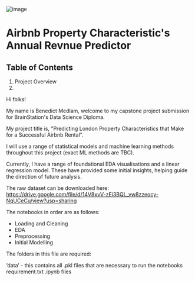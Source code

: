 ![image](https://github.com/brainstation-datascience/capstone-BMedlam/assets/159808208/4631e2a9-f1f0-4fc5-992d-c4d07bc06d79)

# Airbnb Property Characteristic's Annual Revnue Predictor

## Table of Contents
1. Project Overview
2. 

Hi folks!

My name is Benedict Medlam, welcome to my capstone project submission for BrainStation's Data Science Diploma. 

My project title is, "Predicting London Property Characteristics that Make for a Successful Airbnb Rental".

I will use a range of statistical models and machine learning methods throughout this project (exact ML methods are TBC).

Currently, I have a range of foundational EDA visualisations and a linear regression model. These have provided some initial insights, helping guide the direction of future analysis. 

The raw dataset can be downloaded here: https://drive.google.com/file/d/14V8xvV-zEi3BQL_vw8zzeocy-NqUCeCu/view?usp=sharing

The notebooks in order are as follows:

- Loading and Cleaning
- EDA
- Preprocessing
- Initial Modelling

The folders in this file are required:

‘data’ - this contains all .pkl files that are necessary to run the notebooks
requirement.txt
.ipynb files
